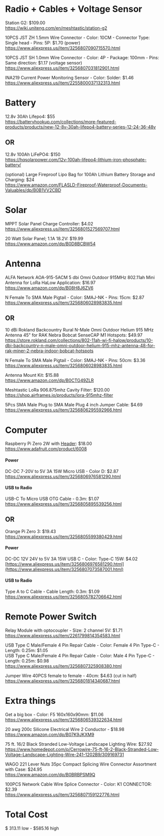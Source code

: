 # Radio + Cables + Voltage Sensor
Station G2: $109.00  
https://wiki.uniteng.com/en/meshtastic/station-g2

10PCS JST ZH 1.5mm Wire Connector - Color: 10CM - Connector Type: Single head - Pins: 5P: $1.70 (power)  
https://www.aliexpress.us/item/3256807090715570.html

10PCS JST SH 1.0mm Wire Connector - Color: 4P - Package: 100mm - Pins: Same direction: $1.17 (voltage sensor)  
https://www.aliexpress.us/item/3256807031812901.html

INA219 Current Power Monitoring Sensor - Color: Solder: $1.46  
https://www.aliexpress.us/item/2255800037132313.html

# Battery
12.8v 30Ah Lifepo4: $55  
https://batteryhookup.com/collections/more-featured-products/products/new-12-8v-30ah-lifepo4-battery-series-12-24-36-48v

## OR
12.8v 100Ah LiFePO4: $150  
https://hqsolarpower.com/12v-100ah-lifepo4-lithium-iron-phosphate-battery/

(optional) Large Fireproof Lipo Bag for 100Ah Lithium Battery Storage and Charging: $24  
https://www.amazon.com/FLASLD-Fireproof-Waterproof-Documents-Valuables/dp/B0B1VV2CBD

# Solar
MPPT Solar Panel Charge Controller: $4.02  
https://www.aliexpress.us/item/3256801527569707.html

20 Watt Solar Panel; 1.1A 18.2V: $19.99  
https://www.amazon.com/dp/B0D8BCBW54


# Antenna
ALFA Network AOA-915-5ACM 5 dbi Omni Outdoor 915MHz 802.11ah Mini Antenna for LoRa HaLow Application: $16.97  
https://www.amazon.com/dp/B08H8J6ZV6

N Female To SMA Male Pigtail - Color: SMAJ-NK - Pins: 15cm: $2.87  
https://www.aliexpress.us/item/3256806028983835.html

## OR

10 dBi Rokland Backcountry Rural N-Male Omni Outdoor Helium 915 MHz Antenna 45" for RAK Nebra Bobcat SenseCAP M1 Hotspots: $49.97  
https://store.rokland.com/collections/802-11ah-wi-fi-halow/products/10-dbi-backcountry-n-male-omni-outdoor-helium-915-mhz-antenna-48-for-rak-miner-2-nebra-indoor-bobcat-hotspots

N Female To SMA Male Pigtail - Color: SMAJ-NK - Pins: 50cm: $3.36  
https://www.aliexpress.us/item/3256806028983835.html

Antenna Mount Kit: $15.88  
https://www.amazon.com/dp/B0CTG49ZLR

Meshtastic LoRa 906.875mhz Cavity Filter: $120.00  
https://shop.airframes.io/products/lora-915mhz-filter

5Pcs SMA Male Plug to SMA Male Plug 4 inch Jumper Cable: $4.69  
https://www.aliexpress.us/item/3256806295592966.html

# Computer
Raspberry Pi Zero 2W with [Header](https://raspberrypi.stackexchange.com/questions/83610/gpio-pinout-orientation-raspberypi-zero-w): $18.00  
https://www.adafruit.com/product/6008  

#### Power
DC-DC 7-20V to 5V 3A 15W Micro USB - Color D: $2.87  
https://www.aliexpress.us/item/3256806976581290.html

#### USB to Radio
USB-C To Micro USB OTG Cable - 0.3m: $1.07  
https://www.aliexpress.us/item/3256805895539256.html

## OR
Orange Pi Zero 3: $19.43  
https://www.aliexpress.us/item/3256805599380429.html

#### Power
DC-DC 12V 24V to 5V 3A 15W USB C - Color: Type-C 15W: $4.02  
[https://www.aliexpress.us/item/3256806976581290.html](https://www.aliexpress.us/item/3256807073587001.html)

#### USB to Radio
Type A to C Cable - Cable Length: 0.3m: $1.09  
https://www.aliexpress.us/item/3256805782706642.html

# Remote Power Switch
Relay Module with optocoupler - Size: 2 channel 5V: $1.71  
https://www.aliexpress.us/item/2261799814354583.html

USB Type C Male/Female 4 Pin Repair Cable - Color: Female 4 Pin Type-C - Length: 0.25m: $1.05  
USB Type C Male/Female 4 Pin Repair Cable - Color: Male 4 Pin Type-C - Length: 0.25m: $0.98  
https://www.aliexpress.us/item/3256807325908380.html

Jumper Wire 40PCS female to female - 40cm: $4.63 (cut in half)  
https://www.aliexpress.us/item/3256801814340687.html

# Extra things

Get a big box - Color: F5 160x160x90mm: $11.06  
https://www.aliexpress.us/item/3256806539322634.html

20 awg 200c Silicone Electrical Wire 2 Conductor - $18.98  
https://www.amazon.com/dp/B07K9JKXM9

75 ft. 16/2 Black Stranded Low-Voltage Landscape Lighting Wire: $27.92  
https://www.homedepot.com/p/Cerrowire-75-ft-16-2-Black-Stranded-Low-Voltage-Landscape-Lighting-Wire-241-1202B9/309169731

WAGO 221 Lever Nuts 35pc Compact Splicing Wire Connector Assortment with Case: $24.95  
https://www.amazon.com/dp/B0BRBPSM9Q

100PCS Network Cable Wire Splice Connector - Color: K1 CONNECTOR: $2.39  
https://www.aliexpress.us/item/3256807159122776.html


# Total Cost
$ 313.11 low - $585.16 high
